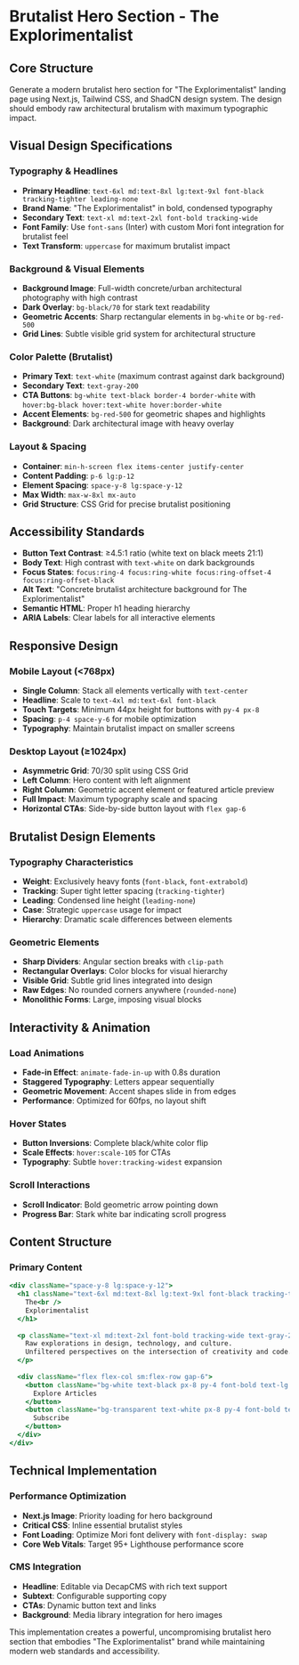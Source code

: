 # Brutalist Hero Section - The Explorimentalist

## Core Structure
Generate a modern brutalist hero section for "The Explorimentalist" landing page using Next.js, Tailwind CSS, and ShadCN design system. The design should embody raw architectural brutalism with maximum typographic impact.

## Visual Design Specifications

### Typography & Headlines
- **Primary Headline**: `text-6xl md:text-8xl lg:text-9xl font-black tracking-tighter leading-none`
- **Brand Name**: "The Explorimentalist" in bold, condensed typography
- **Secondary Text**: `text-xl md:text-2xl font-bold tracking-wide`
- **Font Family**: Use `font-sans` (Inter) with custom Mori font integration for brutalist feel
- **Text Transform**: `uppercase` for maximum brutalist impact

### Background & Visual Elements
- **Background Image**: Full-width concrete/urban architectural photography with high contrast
- **Dark Overlay**: `bg-black/70` for stark text readability
- **Geometric Accents**: Sharp rectangular elements in `bg-white` or `bg-red-500`
- **Grid Lines**: Subtle visible grid system for architectural structure

### Color Palette (Brutalist)
- **Primary Text**: `text-white` (maximum contrast against dark background)
- **Secondary Text**: `text-gray-200`
- **CTA Buttons**: `bg-white text-black border-4 border-white` with `hover:bg-black hover:text-white hover:border-white`
- **Accent Elements**: `bg-red-500` for geometric shapes and highlights
- **Background**: Dark architectural image with heavy overlay

### Layout & Spacing
- **Container**: `min-h-screen flex items-center justify-center`
- **Content Padding**: `p-6 lg:p-12`
- **Element Spacing**: `space-y-8 lg:space-y-12`
- **Max Width**: `max-w-8xl mx-auto`
- **Grid Structure**: CSS Grid for precise brutalist positioning

## Accessibility Standards
- **Button Text Contrast**: ≥4.5:1 ratio (white text on black meets 21:1)
- **Body Text**: High contrast with `text-white` on dark backgrounds
- **Focus States**: `focus:ring-4 focus:ring-white focus:ring-offset-4 focus:ring-offset-black`
- **Alt Text**: "Concrete brutalist architecture background for The Explorimentalist"
- **Semantic HTML**: Proper h1 heading hierarchy
- **ARIA Labels**: Clear labels for all interactive elements

## Responsive Design

### Mobile Layout (<768px)
- **Single Column**: Stack all elements vertically with `text-center`
- **Headline**: Scale to `text-4xl md:text-6xl font-black`
- **Touch Targets**: Minimum 44px height for buttons with `py-4 px-8`
- **Spacing**: `p-4 space-y-6` for mobile optimization
- **Typography**: Maintain brutalist impact on smaller screens

### Desktop Layout (≥1024px)
- **Asymmetric Grid**: 70/30 split using CSS Grid
- **Left Column**: Hero content with left alignment
- **Right Column**: Geometric accent element or featured article preview
- **Full Impact**: Maximum typography scale and spacing
- **Horizontal CTAs**: Side-by-side button layout with `flex gap-6`

## Brutalist Design Elements

### Typography Characteristics
- **Weight**: Exclusively heavy fonts (`font-black`, `font-extrabold`)
- **Tracking**: Super tight letter spacing (`tracking-tighter`)
- **Leading**: Condensed line height (`leading-none`)
- **Case**: Strategic `uppercase` usage for impact
- **Hierarchy**: Dramatic scale differences between elements

### Geometric Elements
- **Sharp Dividers**: Angular section breaks with `clip-path`
- **Rectangular Overlays**: Color blocks for visual hierarchy
- **Visible Grid**: Subtle grid lines integrated into design
- **Raw Edges**: No rounded corners anywhere (`rounded-none`)
- **Monolithic Forms**: Large, imposing visual blocks

## Interactivity & Animation

### Load Animations
- **Fade-in Effect**: `animate-fade-in-up` with 0.8s duration
- **Staggered Typography**: Letters appear sequentially
- **Geometric Movement**: Accent shapes slide in from edges
- **Performance**: Optimized for 60fps, no layout shift

### Hover States
- **Button Inversions**: Complete black/white color flip
- **Scale Effects**: `hover:scale-105` for CTAs
- **Typography**: Subtle `hover:tracking-widest` expansion

### Scroll Interactions
- **Scroll Indicator**: Bold geometric arrow pointing down
- **Progress Bar**: Stark white bar indicating scroll progress

## Content Structure

### Primary Content
```jsx
<div className="space-y-8 lg:space-y-12">
  <h1 className="text-6xl md:text-8xl lg:text-9xl font-black tracking-tighter leading-none text-white uppercase">
    The<br />
    Explorimentalist
  </h1>
  
  <p className="text-xl md:text-2xl font-bold tracking-wide text-gray-200 max-w-2xl">
    Raw explorations in design, technology, and culture. 
    Unfiltered perspectives on the intersection of creativity and code.
  </p>
  
  <div className="flex flex-col sm:flex-row gap-6">
    <button className="bg-white text-black px-8 py-4 font-bold text-lg tracking-wide border-4 border-white hover:bg-black hover:text-white transition-all duration-300 uppercase">
      Explore Articles
    </button>
    <button className="bg-transparent text-white px-8 py-4 font-bold text-lg tracking-wide border-4 border-white hover:bg-white hover:text-black transition-all duration-300 uppercase">
      Subscribe
    </button>
  </div>
</div>
```

## Technical Implementation

### Performance Optimization
- **Next.js Image**: Priority loading for hero background
- **Critical CSS**: Inline essential brutalist styles
- **Font Loading**: Optimize Mori font delivery with `font-display: swap`
- **Core Web Vitals**: Target 95+ Lighthouse performance score

### CMS Integration
- **Headline**: Editable via DecapCMS with rich text support
- **Subtext**: Configurable supporting copy
- **CTAs**: Dynamic button text and links
- **Background**: Media library integration for hero images

This implementation creates a powerful, uncompromising brutalist hero section that embodies "The Explorimentalist" brand while maintaining modern web standards and accessibility.
